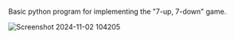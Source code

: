 Basic python program for implementing the "7-up, 7-down" game.

![Screenshot 2024-11-02 104205](https://github.com/user-attachments/assets/de9ee60d-ff9e-40c9-b873-761b10c685d8)
